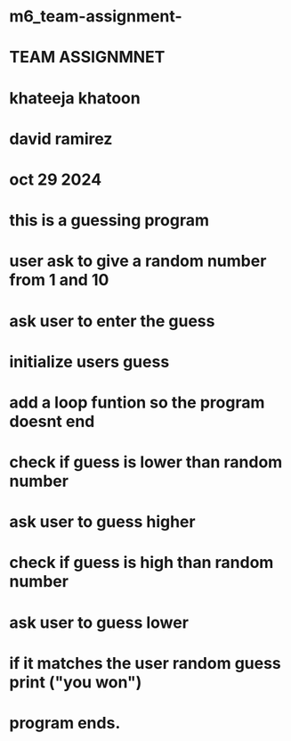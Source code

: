 # m6_team-assignment-
# TEAM ASSIGNMNET 
# khateeja khatoon 
# david ramirez
# oct 29 2024 

# this is a guessing program
# user ask to give a random number from 1 and 10 
# ask user to enter the guess
# initialize users guess
# add a loop funtion so the program doesnt end
# check if guess is lower than random number
# ask user to guess higher
# check if guess is high than random number
# ask user to guess lower 
# if it matches the user random guess print ("you won")
# program ends. 
